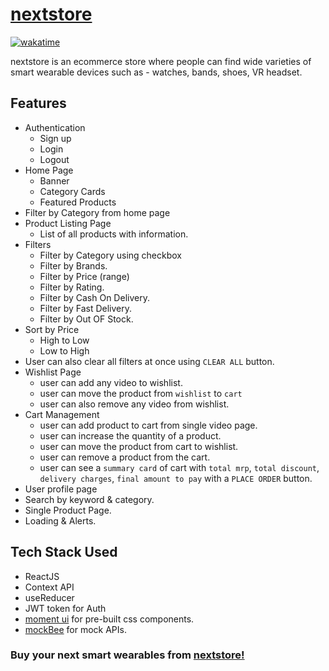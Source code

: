 # [nextstore](https://nextstore-beta.netlify.app/)

[![wakatime](https://wakatime.com/badge/github/AbhishekkGautam/next-store.svg)](https://wakatime.com/badge/github/AbhishekkGautam/next-store)

nextstore is an ecommerce store where people can find wide varieties of smart wearable devices such as - watches, bands, shoes, VR headset.

## Features

- Authentication
  - Sign up
  - Login
  - Logout
- Home Page
  - Banner
  - Category Cards
  - Featured Products
- Filter by Category from home page
- Product Listing Page
  - List of all products with information.
- Filters
  - Filter by Category using checkbox
  - Filter by Brands.
  - Filter by Price (range)
  - Filter by Rating.
  - Filter by Cash On Delivery.
  - Filter by Fast Delivery.
  - Filter by Out OF Stock.
- Sort by Price
  - High to Low
  - Low to High
- User can also clear all filters at once using `CLEAR ALL` button.
- Wishlist Page
  - user can add any video to wishlist.
  - user can move the product from `wishlist` to `cart`
  - user can also remove any video from wishlist.
- Cart Management
  - user can add product to cart from single video page.
  - user can increase the quantity of a product.
  - user can move the product from cart to wishlist.
  - user can remove a product from the cart.
  - user can see a `summary card` of cart with `total mrp`, `total discount`, `delivery charges`, `final amount to pay` with a `PLACE ORDER` button.
- User profile page
- Search by keyword & category.
- Single Product Page.
- Loading & Alerts.

## Tech Stack Used

- ReactJS
- Context API
- useReducer
- JWT token for Auth
- [moment ui](https://momentui.netlify.app/) for pre-built css components.
- [mockBee](https://mockbee.netlify.app/docs/introduction/) for mock APIs.

### Buy your next smart wearables from [nextstore!](https://nextstore-beta.netlify.app/)
